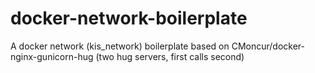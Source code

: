 # docker-network-boilerplate
A docker network (kis_network) boilerplate based on CMoncur/docker-nginx-gunicorn-hug (two hug servers, first calls second)
